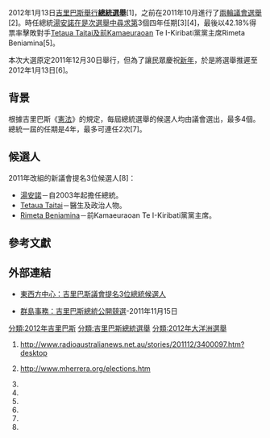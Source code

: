 2012年1月13日[吉里巴斯舉行](https://zh.wikipedia.org/wiki/吉里巴斯 "wikilink")**[總統選舉](https://zh.wikipedia.org/wiki/吉里巴斯總統 "wikilink")**\[1\]，之前在2011年10月進行了[兩輪議會選舉](https://zh.wikipedia.org/wiki/2011年吉里巴斯議會選舉 "wikilink")\[2\]。時任總統[湯安諾在是次選舉中尋求第](../Page/湯安諾.md "wikilink")3個四年任期\[3\]\[4\]，最後以42.18%得票率擊敗對手[Tetaua
Taitai及前Kamaeuraoan](https://zh.wikipedia.org/wiki/Tetaua_Taitai "wikilink")
Te I-Kiribati黨黨主席Rimeta Beniamina\[5\]。

本次大選原定2011年12月30日舉行，但為了讓民眾慶祝[新年](../Page/新年.md "wikilink")，於是將選舉推遲至2012年1月13日\[6\]。

## 背景

根據吉里巴斯《[憲法](https://zh.wikipedia.org/wiki/憲法 "wikilink")》的規定，每屆總統選舉的候選人均由議會選出，最多4個。總統一屆的任期是4年，最多可連任2次\[7\]。

## 候選人

2011年改組的新議會提名3位候選人\[8\]：

  - [湯安諾](../Page/湯安諾.md "wikilink")－自2003年起擔任總統。
  - [Tetaua
    Taitai](https://zh.wikipedia.org/wiki/Tetaua_Taitai "wikilink")－醫生及政治人物。
  - [Rimeta
    Beniamina](https://zh.wikipedia.org/wiki/Rimeta_Beniamina "wikilink")－前Kamaeuraoan
    Te I-Kiribati黨黨主席。

## 參考文獻

## 外部連結

  - [東西方中心：吉里巴斯議會提名3位總統候選人](https://web.archive.org/web/20150212001741/http://pidp.eastwestcenter.org/pireport/2011/November/11-28-04.htm)

  - [群島事務：吉里巴斯總統公開競選](https://web.archive.org/web/20111124034058/http://www.islandsbusiness.com/islands_business/index_dynamic/containerNameToReplace%3DMiddleMiddle/focusModuleID%3D19917/overideSkinName%3DissueArticle-full.tpl)-2011年11月15日

[分類:2012年吉里巴斯](https://zh.wikipedia.org/wiki/分類:2012年吉里巴斯 "wikilink")
[分類:吉里巴斯總統選舉](https://zh.wikipedia.org/wiki/分類:吉里巴斯總統選舉 "wikilink")
[分類:2012年大洋洲選舉](https://zh.wikipedia.org/wiki/分類:2012年大洋洲選舉 "wikilink")

1.  <http://www.radioaustralianews.net.au/stories/201112/3400097.htm?desktop>

2.  <http://www.mherrera.org/elections.htm>

3.

4.

5.
6.

7.
8.